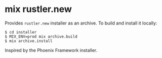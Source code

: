 # mix rustler.new

Provides `rustler.new` installer as an archive. To build and install it locally:

    $ cd installer
    $ MIX_ENV=prod mix archive.build
    $ mix archive.install

Inspired by the Phoenix Framework installer.

